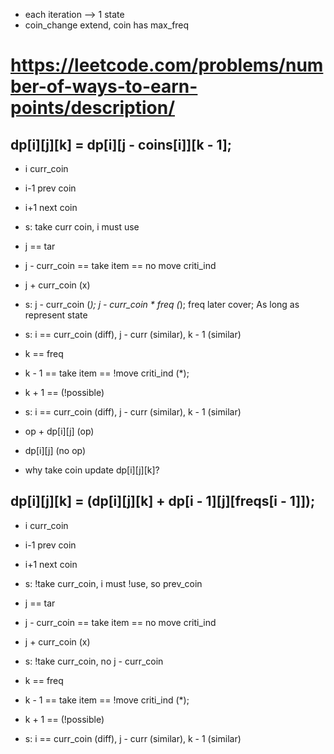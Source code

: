 * each iteration --> 1 state
* coin_change extend, coin has max_freq



# https://leetcode.com/problems/number-of-ways-to-earn-points/description/
## dp[i][j][k] = dp[i][j - coins[i]][k - 1];


* i curr_coin
* i-1 prev coin
* i+1 next coin
* s: take curr coin, i must use


* j == tar
* j - curr_coin == take item == no move criti_ind
* j + curr_coin (x)
* s: j - curr_coin (*); j - curr_coin * freq (*); freq later cover; As long as represent state
* s: i == curr_coin (diff), j - curr (similar), k - 1 (similar)


* k == freq
* k - 1 == take item == !move criti_ind (*);  
* k + 1 == (!possible)
* s: i == curr_coin (diff), j - curr (similar), k - 1 (similar)



* op + dp[i][j] (op)
* dp[i][j] (no op)





* why take coin update dp[i][j][k]?



## dp[i][j][k] = (dp[i][j][k] + dp[i - 1][j][freqs[i - 1]]);


* i curr_coin
* i-1 prev coin
* i+1 next coin
* s: !take curr_coin, i must !use, so prev_coin


* j == tar
* j - curr_coin == take item == no move criti_ind
* j + curr_coin (x)
* s: !take curr_coin, no j - curr_coin


* k == freq
* k - 1 == take item == !move criti_ind (*);  
* k + 1 == (!possible)
* s: i == curr_coin (diff), j - curr (similar), k - 1 (similar)

